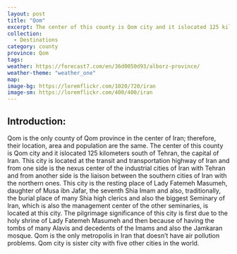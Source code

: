 ```yaml
---
layout: post
title: "Qom"
excerpt: The center of this county is Qom city and it islocated 125 kilometers south of Tehran, the capital of Iran.
collection:
  - Destinations
category: county
province: Qom
tags:
weather: https://forecast7.com/en/36d0050d93/alborz-province/
weather-theme: "weather_one"
map:
image-bg: https://loremflickr.com/1020/720/iran
image-sm: https://loremflickr.com/400/400/iran
---
```

## **Introduction:**

Qom is the only county of Qom province in the center of Iran; therefore, their location, area and population are the same. The center of this county is Qom city and it islocated 125 kilometers south of Tehran, the capital of Iran. This city is located at the transit and transportation highway of Iran and from one side is the nexus center of the industrial cities of Iran with Tehran and from another side is the liaison between the southern cities of Iran with the northern ones. This city is the resting place of Lady Fatemeh  Masumeh, daughter of Musa ibn Jafar, the seventh Shia Imam and also, traditionally, the burial place of many Shia high clerics and also the biggest Seminary of Iran, which is also the management center of the other seminaries, is located at this city. The pilgrimage significance of this city is first due to the holy shrine of Lady Fatemeh Masumeh and then because of having the tombs of many Alavis and decedents of the Imams and also the Jamkaran mosque. Qom is the only metropolis in Iran that doesn’t have air pollution problems. Qom city is sister city with five other cities in the world. 